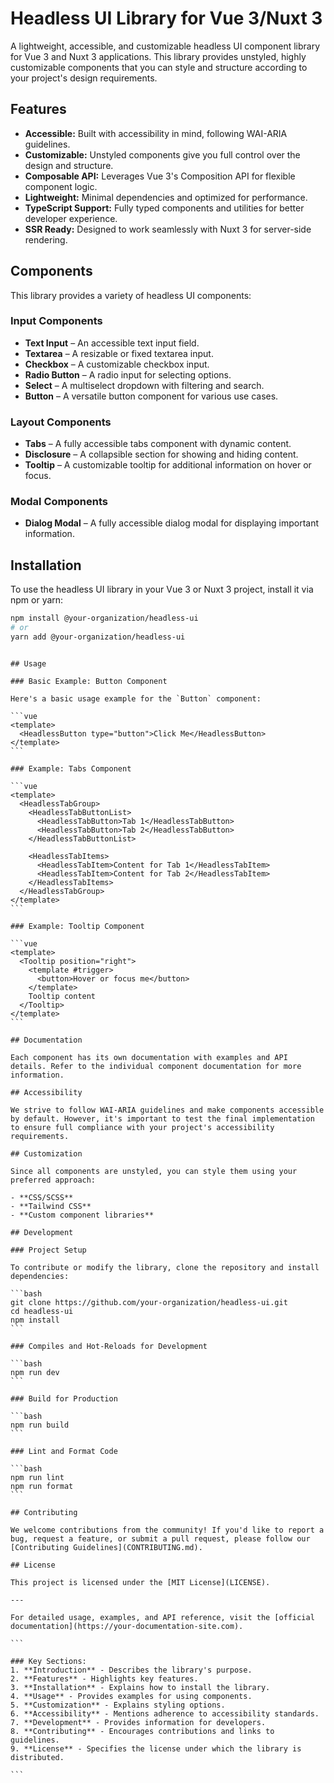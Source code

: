 # Headless UI Library for Vue 3/Nuxt 3

A lightweight, accessible, and customizable headless UI component library for Vue 3 and Nuxt 3 applications. This library provides unstyled, highly customizable components that you can style and structure according to your project's design requirements.

## Features

- **Accessible:** Built with accessibility in mind, following WAI-ARIA guidelines.
- **Customizable:** Unstyled components give you full control over the design and structure.
- **Composable API:** Leverages Vue 3's Composition API for flexible component logic.
- **Lightweight:** Minimal dependencies and optimized for performance.
- **TypeScript Support:** Fully typed components and utilities for better developer experience.
- **SSR Ready:** Designed to work seamlessly with Nuxt 3 for server-side rendering.

## Components

This library provides a variety of headless UI components:

### Input Components

- **Text Input** – An accessible text input field.
- **Textarea** – A resizable or fixed textarea input.
- **Checkbox** – A customizable checkbox input.
- **Radio Button** – A radio input for selecting options.
- **Select** – A multiselect dropdown with filtering and search.
- **Button** – A versatile button component for various use cases.

### Layout Components

- **Tabs** – A fully accessible tabs component with dynamic content.
- **Disclosure** – A collapsible section for showing and hiding content.
- **Tooltip** – A customizable tooltip for additional information on hover or focus.

### Modal Components

- **Dialog Modal** – A fully accessible dialog modal for displaying important information.

## Installation

To use the headless UI library in your Vue 3 or Nuxt 3 project, install it via npm or yarn:

```bash
npm install @your-organization/headless-ui
# or
yarn add @your-organization/headless-ui
```

````

## Usage

### Basic Example: Button Component

Here's a basic usage example for the `Button` component:

```vue
<template>
  <HeadlessButton type="button">Click Me</HeadlessButton>
</template>
```

### Example: Tabs Component

```vue
<template>
  <HeadlessTabGroup>
    <HeadlessTabButtonList>
      <HeadlessTabButton>Tab 1</HeadlessTabButton>
      <HeadlessTabButton>Tab 2</HeadlessTabButton>
    </HeadlessTabButtonList>

    <HeadlessTabItems>
      <HeadlessTabItem>Content for Tab 1</HeadlessTabItem>
      <HeadlessTabItem>Content for Tab 2</HeadlessTabItem>
    </HeadlessTabItems>
  </HeadlessTabGroup>
</template>
```

### Example: Tooltip Component

```vue
<template>
  <Tooltip position="right">
    <template #trigger>
      <button>Hover or focus me</button>
    </template>
    Tooltip content
  </Tooltip>
</template>
```

## Documentation

Each component has its own documentation with examples and API details. Refer to the individual component documentation for more information.

## Accessibility

We strive to follow WAI-ARIA guidelines and make components accessible by default. However, it's important to test the final implementation to ensure full compliance with your project's accessibility requirements.

## Customization

Since all components are unstyled, you can style them using your preferred approach:

- **CSS/SCSS**
- **Tailwind CSS**
- **Custom component libraries**

## Development

### Project Setup

To contribute or modify the library, clone the repository and install dependencies:

```bash
git clone https://github.com/your-organization/headless-ui.git
cd headless-ui
npm install
```

### Compiles and Hot-Reloads for Development

```bash
npm run dev
```

### Build for Production

```bash
npm run build
```

### Lint and Format Code

```bash
npm run lint
npm run format
```

## Contributing

We welcome contributions from the community! If you'd like to report a bug, request a feature, or submit a pull request, please follow our [Contributing Guidelines](CONTRIBUTING.md).

## License

This project is licensed under the [MIT License](LICENSE).

---

For detailed usage, examples, and API reference, visit the [official documentation](https://your-documentation-site.com).

```

### Key Sections:
1. **Introduction** - Describes the library's purpose.
2. **Features** - Highlights key features.
3. **Installation** - Explains how to install the library.
4. **Usage** - Provides examples for using components.
5. **Customization** - Explains styling options.
6. **Accessibility** - Mentions adherence to accessibility standards.
7. **Development** - Provides information for developers.
8. **Contributing** - Encourages contributions and links to guidelines.
9. **License** - Specifies the license under which the library is distributed.

```
````
